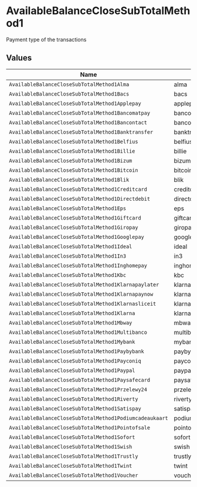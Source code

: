 # AvailableBalanceCloseSubTotalMethod1

Payment type of the transactions


## Values

| Name                                                    | Value                                                   |
| ------------------------------------------------------- | ------------------------------------------------------- |
| `AvailableBalanceCloseSubTotalMethod1Alma`              | alma                                                    |
| `AvailableBalanceCloseSubTotalMethod1Bacs`              | bacs                                                    |
| `AvailableBalanceCloseSubTotalMethod1Applepay`          | applepay                                                |
| `AvailableBalanceCloseSubTotalMethod1Bancomatpay`       | bancomatpay                                             |
| `AvailableBalanceCloseSubTotalMethod1Bancontact`        | bancontact                                              |
| `AvailableBalanceCloseSubTotalMethod1Banktransfer`      | banktransfer                                            |
| `AvailableBalanceCloseSubTotalMethod1Belfius`           | belfius                                                 |
| `AvailableBalanceCloseSubTotalMethod1Billie`            | billie                                                  |
| `AvailableBalanceCloseSubTotalMethod1Bizum`             | bizum                                                   |
| `AvailableBalanceCloseSubTotalMethod1Bitcoin`           | bitcoin                                                 |
| `AvailableBalanceCloseSubTotalMethod1Blik`              | blik                                                    |
| `AvailableBalanceCloseSubTotalMethod1Creditcard`        | creditcard                                              |
| `AvailableBalanceCloseSubTotalMethod1Directdebit`       | directdebit                                             |
| `AvailableBalanceCloseSubTotalMethod1Eps`               | eps                                                     |
| `AvailableBalanceCloseSubTotalMethod1Giftcard`          | giftcard                                                |
| `AvailableBalanceCloseSubTotalMethod1Giropay`           | giropay                                                 |
| `AvailableBalanceCloseSubTotalMethod1Googlepay`         | googlepay                                               |
| `AvailableBalanceCloseSubTotalMethod1Ideal`             | ideal                                                   |
| `AvailableBalanceCloseSubTotalMethod1In3`               | in3                                                     |
| `AvailableBalanceCloseSubTotalMethod1Inghomepay`        | inghomepay                                              |
| `AvailableBalanceCloseSubTotalMethod1Kbc`               | kbc                                                     |
| `AvailableBalanceCloseSubTotalMethod1Klarnapaylater`    | klarnapaylater                                          |
| `AvailableBalanceCloseSubTotalMethod1Klarnapaynow`      | klarnapaynow                                            |
| `AvailableBalanceCloseSubTotalMethod1Klarnasliceit`     | klarnasliceit                                           |
| `AvailableBalanceCloseSubTotalMethod1Klarna`            | klarna                                                  |
| `AvailableBalanceCloseSubTotalMethod1Mbway`             | mbway                                                   |
| `AvailableBalanceCloseSubTotalMethod1Multibanco`        | multibanco                                              |
| `AvailableBalanceCloseSubTotalMethod1Mybank`            | mybank                                                  |
| `AvailableBalanceCloseSubTotalMethod1Paybybank`         | paybybank                                               |
| `AvailableBalanceCloseSubTotalMethod1Payconiq`          | payconiq                                                |
| `AvailableBalanceCloseSubTotalMethod1Paypal`            | paypal                                                  |
| `AvailableBalanceCloseSubTotalMethod1Paysafecard`       | paysafecard                                             |
| `AvailableBalanceCloseSubTotalMethod1Przelewy24`        | przelewy24                                              |
| `AvailableBalanceCloseSubTotalMethod1Riverty`           | riverty                                                 |
| `AvailableBalanceCloseSubTotalMethod1Satispay`          | satispay                                                |
| `AvailableBalanceCloseSubTotalMethod1Podiumcadeaukaart` | podiumcadeaukaart                                       |
| `AvailableBalanceCloseSubTotalMethod1Pointofsale`       | pointofsale                                             |
| `AvailableBalanceCloseSubTotalMethod1Sofort`            | sofort                                                  |
| `AvailableBalanceCloseSubTotalMethod1Swish`             | swish                                                   |
| `AvailableBalanceCloseSubTotalMethod1Trustly`           | trustly                                                 |
| `AvailableBalanceCloseSubTotalMethod1Twint`             | twint                                                   |
| `AvailableBalanceCloseSubTotalMethod1Voucher`           | voucher                                                 |
